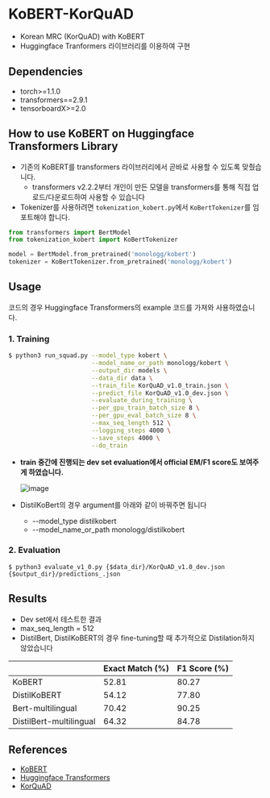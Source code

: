 # KoBERT-KorQuAD

- Korean MRC (KorQuAD) with KoBERT
- Huggingface Tranformers 라이브러리를 이용하여 구현

## Dependencies

- torch>=1.1.0
- transformers==2.9.1
- tensorboardX>=2.0

## How to use KoBERT on Huggingface Transformers Library

- 기존의 KoBERT를 transformers 라이브러리에서 곧바로 사용할 수 있도록 맞췄습니다.
  - transformers v2.2.2부터 개인이 만든 모델을 transformers를 통해 직접 업로드/다운로드하여 사용할 수 있습니다
- Tokenizer를 사용하려면 `tokenization_kobert.py`에서 `KoBertTokenizer`를 임포트해야 합니다.

```python
from transformers import BertModel
from tokenization_kobert import KoBertTokenizer

model = BertModel.from_pretrained('monologg/kobert')
tokenizer = KoBertTokenizer.from_pretrained('monologg/kobert')
```

## Usage

코드의 경우 Huggingface Transformers의 example 코드를 가져와 사용하였습니다.

### 1. Training

```bash
$ python3 run_squad.py --model_type kobert \
                       --model_name_or_path monologg/kobert \
                       --output_dir models \
                       --data_dir data \
                       --train_file KorQuAD_v1.0_train.json \
                       --predict_file KorQuAD_v1.0_dev.json \
                       --evaluate_during_training \
                       --per_gpu_train_batch_size 8 \
                       --per_gpu_eval_batch_size 8 \
                       --max_seq_length 512 \
                       --logging_steps 4000 \
                       --save_steps 4000 \
                       --do_train
```

- **train 중간에 진행되는 dev set evaluation에서 official EM/F1 score도 보여주게 하였습니다.**

  ![image](https://user-images.githubusercontent.com/28896432/74602419-9248c280-50eb-11ea-91c9-64a6e00beb2d.png)

- DistilKoBert의 경우 argument를 아래와 같이 바꿔주면 됩니다
  - --model_type distilkobert
  - --model_name_or_path monologg/distilkobert

### 2. Evaluation

```console
$ python3 evaluate_v1_0.py {$data_dir}/KorQuAD_v1.0_dev.json {$output_dir}/predictions_.json
```

## Results

- Dev set에서 테스트한 결과
- max_seq_length = 512
- DistilBert, DistilKoBERT의 경우 fine-tuning할 때 추가적으로 Distilation하지 않았습니다

|                         | Exact Match (%) | F1 Score (%) |
| ----------------------- | --------------- | ------------ |
| KoBERT                  | 52.81           | 80.27        |
| DistilKoBERT            | 54.12           | 77.80        |
| Bert-multilingual       | 70.42           | 90.25        |
| DistilBert-multilingual | 64.32           | 84.78        |

## References

- [KoBERT](https://github.com/SKTBrain/KoBERT)
- [Huggingface Transformers](https://github.com/huggingface/transformers)
- [KorQuAD](https://korquad.github.io/category/1.0_KOR.html)
